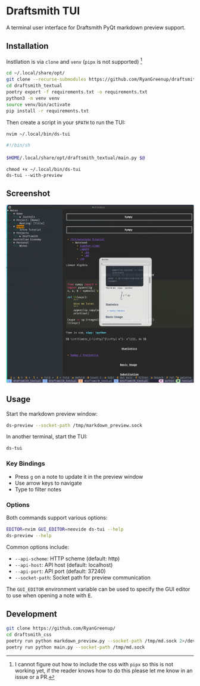 # Draftsmith TUI

A terminal user interface for Draftsmith PyQt markdown preview support.

## Installation


Instllation is via `clone` and `venv` (`pipx` is not supported) [^1]

[^1]: I cannot figure out how to include the css with `pipx` so this is not working yet, if the reader knows how to do this please let me know in an issue or a PR.

```bash
cd ~/.local/share/opt/
git clone --recurse-submodules https://github.com/RyanGreenup/draftsmith_textual
cd draftsmith_textual
poetry export -f requirements.txt -o requirements.txt
python3 -m venv venv
source venv/bin/activate
pip install -r requirements.txt
```

Then create a script in your `$PATH` to run the TUI:

```bash
nvim ~/.local/bin/ds-tui
```

```bash
#!/bin/sh

$HOME/.local/share/opt/draftsmith_textual/main.py $@
```

```
chmod +x ~/.local/bin/ds-tui
ds-tui --with-preview
```


## Screenshot

![Screenshot](./assets/screenshot.png)

## Usage

Start the markdown preview window:

```bash
ds-preview --socket-path /tmp/markdown_preview.sock
```

In another terminal, start the TUI:

```bash
ds-tui
```

### Key Bindings

- Press `g` on a note to update it in the preview window
- Use arrow keys to navigate
- Type to filter notes

### Options

Both commands support various options:

```bash
EDITOR=nvim GUI_EDITOR=neovide ds-tui --help
ds-preview --help
```

Common options include:
- `--api-scheme`: HTTP scheme (default: http)
- `--api-host`: API host (default: localhost)
- `--api-port`: API port (default: 37240)
- `--socket-path`: Socket path for preview communication


The `GUI_EDITOR` environment variable can be used to specify the GUI editor to use when opening a note with <kbd>E</kbd>.

## Development

```bash
git clone https://github.com/RyanGreenup/
cd draftsmith_css
poetry run python markdown_preview.py --socket-path /tmp/md.sock 2>/dev/null & disown
poetry run python main.py --socket-path /tmp/md.sock
```

